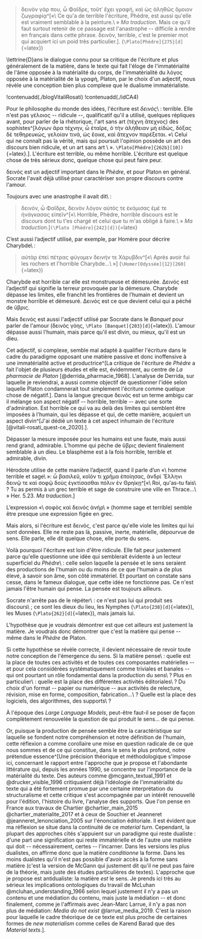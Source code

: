 >δεινὸν γάρ που, ὦ Φαῖδρε, τοῦτ᾽ ἔχει γραφή, καὶ ὡς ἀληθῶς ὅμοιον ζωγραφίᾳ^[«\ Ce qu'a de terrible l'écriture, Phèdre, est aussi qu'elle est vraiment semblable à la peinture.\ » _Ma traduction_. Mais ce qu'il faut surtout retenir de ce passage est l'anastrophe -- difficile à rendre en français dans cette phrase. δεινὸν, terrible, c'est le premier mot qui acquiert ici un poid <!-- poids prendre un « s » à la fin, c'est une question d'orthographe --> très particulier.]. (`\Plato[Phèdre]{275}[d]`{=latex})

\lettrine{D}ans le dialogue connu pour sa critique de l'écriture et plus généralement de la matière, dans le texte qui fait l'éloge de l'immatérialité de l'âme opposée à la matérialité du corps, de l'immatérialité du λόγος opposée à la matérialité de la γραφὴ, Platon, par le choix d'un adjectif, nous révèle une conception bien plus complexe que le dualisme immatérialiste. <!-- Proposition de reformulation de ce paragraphe: « Dans le dialogue connu pour sa critique de l'écriture et plus généralement de la matière, on retrouve l'éloge de l'immatérialité de l'âme opposée à la matérialité du corps. Avec l'immatérialité du *λόγος* opposée à la matérialité de la *γραφὴ*, Platon, par le choix d'un adjectif, nous révèle une conception bien plus complexe que le dualisme immatérialiste. » À mon avis, cette reformulation rend la lecture plus simple, car on donne un moment au lecteur pour respirer entre deux phrases. Les mots en grec sont mis en italique pour les distiguer du texte français. -->

!contenuadd(./blogVitaliRosati)
!contenuadd(./idCA4)

Pour le philosophe du monde des idées, l'écriture est *δεινός*\ : terrible. Elle n'est pas γἑλοιος -- ridicule --, qualificatif qu'il a utilisé, quelques répliques avant, pour parler de la rhétorique, l'art sans art (τέχνη ἄτεχνος) des sophistes^[λόγων ἄρα τέχνην, ὦ ἑταῖρε, ὁ τὴν ἀλήθειαν μὴ εἰδώς, δόξας δὲ τεθηρευκώς, γελοίαν τινά, ὡς ἔοικε, καὶ ἄτεχνον παρέξεται. «\ Celui qui ne connaît pas la vérité, mais qui poursuit l'opinion possède un art des discours bien ridicule, et un art sans art \ ». `\Plato[Phèdre]{262b}[10])`{=latex}.]. L'écriture est terrible, ou même horrible. <!-- J'enlèverai la virgule avant le mot « ou » comme il ne s'agit pas d'une énumération --> L'écriture est quelque chose de très sérieux donc, <!-- D'après moi, la virgule devrait aller avant le mot « donc » et non pas après. On a besoin d'une pause pour respirer avant le « donc » et non pas après. --> quelque chose qui peut faire peur.


δεινός est un adjectif important dans le _Phèdre_, <!-- J'enlèverai la virgule précédent ce commentaire comme il y a déjà le mot « et » après pour faire le lien entre les propos de la phrase. --> et pour Platon en général. Socrate l'avait déjà utilisé pour caractériser son propre discours contre l'amour.

Toujours avec une anastrophe il avait dit\ :

>δεινόν, ὦ Φαῖδρε, δεινὸν λόγον αὐτός τε ἐκόμισας ἐμέ τε ἠνάγκασας εἰπεῖν^[«\ Horrible, Phèdre, horrible discours est le discours dont tu t'es chargé et celui que tu m'as obligé à faire.\ » _Ma traduction_.]`(\Plato [Phèdre]{242}[d])`{=latex}

C’est aussi l’adjectif utilisé, par exemple, par Homère pour décrire Charybde\ :

>αὐτὰρ ἐπεὶ πέτρας φύγομεν δεινήν τε Χάρυβδιν^[«\ Après avoir fui les rochers et l'horrible Charybde...\ »] (`\Homer[Odyssée]{12}[260]`{=latex})


Charybde est horrible <!-- Il faut toujours mettre une virgule avant le mot « car ». --> car elle est monstrueuse et démesurée. Δεινός est l’adjectif qui signifie la terreur provoquée par la démesure. Charybde dépasse les limites, elle franchit les frontières de l’humain et devient un monstre horrible et démesuré. Δεινός est ce que devient celui qui a péché de ὕβρις.

Mais δεινός est aussi l'adjectif utilisé par Socrate dans le _Banquet_ pour parler de l'amour (δεινὸς γόης, `\Plato [Banquet]{203}[d]`{=latex}). L'amour dépasse aussi l'humain, mais parce qu'il est divin, ou mieux, qu'il est un dieu.

Cet adjectif, si complexe, semble mal adapté à qualifier l'écriture dans le cadre du paradigme opposant une matière passive et donc inoffensive à une immatérialité active et productrice^[La critique de l'écriture de _Phèdre_ a fait l'objet de plusieurs études et elle est, évidemment, au centre de _La pharmacie de Platon_ [@derrida_pharmacie_1968]. L'analyse de Derrida, sur laquelle je reviendrai, a aussi comme objectif de questionner l'idée selon laquelle Platon condamnerait tout simplement l'écriture comme quelque chose de négatif.]. Dans la langue grecque δεινός est un terme ambigu car il mélange son aspect négatif -- horrible, terrible -- avec une sorte d'admiration. Est horrible ce qui va au delà des limites qui semblent être imposées à l'humain, qui les dépasse et qui, de cette manière, acquiert un aspect divin^[J'ai dédié un texte à cet aspect inhumain de l'écriture [@vitali-rosati_quest-ce_2020].].

Dépasser la mesure imposée pour les humains est une faute, mais aussi rend grand, admirable. L’homme qui pèche de ὕβρις devient finalement semblable à un dieu. Le blasphème est à la fois horrible, terrible et admirable, divin.

Hérodote utilise de cette manière l’adjectif, quand il parle d’un «\ homme terrible et sage\ »: ὦ βασιλεῦ, κοῖόν τι χρῆμα ἐποίησας, ἀνδρὶ Ἕλληνι δεινῷ τε καὶ σοφῷ δοὺς ἐγκτίσασθαι πόλιν ἐν Θρηίκῃ^[«\ Roi, qu'as-tu fais\ ? Tu as permis à un grec terrible et sage de construire une ville en Thrace…\ » Her. 5.23. _Ma traduction_.]

L’expression «\ σοφὸς καὶ δεινός ἀνήρ\ » (homme sage et terrible) semble être presque une expression figée en grec. 

Mais alors, si l'écriture est δεινός, c'est parce qu'elle viole les limites qui lui sont données. Elle ne reste pas là, passive, inerte, matérielle, dépourvue de sens. Elle parle, elle dit quelque chose, elle porte du sens.

Voilà pourquoi l'écriture est loin d'être ridicule. Elle fait peur justement parce qu'elle questionne une idée qui semblerait évidente à un lecteur superficiel du _Phèdre_\ : celle selon laquelle la pensée et le sens seraient des productions de l'humain ou du moins de ce que l'humain a de plus élevé, à savoir son âme, son côté immatériel. Et pourtant on constate sans cesse, dans le fameux dialogue, que cette idée ne fonctionne pas. Ce n'est jamais l'être humain qui pense. La pensée est toujours ailleurs.

Socrate n'arrête pas de le répéter\ : ce n'est pas lui qui produit ses discours\ ; ce sont les dieux du lieu, les Nymphes (`\Plato{238}[d]`{=latex}), les Muses (`\Plato{262}[d]`{=latex}), mais jamais lui.

L'hypothèse que je voudrais démontrer est que cet ailleurs est justement la matière. Je voudrais donc démontrer que c'est la matière qui pense -- même dans le _Phèdre_ de Platon.

Si cette hypothèse se révèle correcte, il devient nécessaire de revoir toute notre conception de l'émergence du sens. Si la matière pense\ : quelle est la place de toutes ces activités et de toutes ces composantes matérielles -- et pour cela considérées systématiquement comme triviales et banales -- qui ont pourtant un rôle fondamental dans la production du sens\ ? Plus en particulier\ : quelle est la place des différentes activités éditoriales\ ? Du choix d'un format -- papier ou numérique -- aux activités de relecture, révision, mise en forme, composition, fabrication...\ ? Quelle est la place des logiciels, des algorithmes, des supports\ ?

À l'époque des _Large Language Models_, peut-être faut-il se poser de façon complètement renouvelée la question de qui produit le sens... de qui pense.

Or, puisque la production de pensée semble être la caractéristique sur laquelle se fondent notre compréhension et notre définition de l'humain, cette réflexion a comme corollaire une mise en question radicale de ce que nous sommes et de ce qui constitue, dans le sens le plus profond, notre prétendue essence^[Une précision théorique et méthodologique s'impose ici, concernant le rapport entre l'approche que je propose et l'abondante littérature qui, depuis les années 1990, se concentre sur l'importance de la matérialité du texte. Des auteurs comme @mcgann_textual_1991 et @drucker_visible_1996 critiquaient déjà l'idéologie de l'immatérialité du texte qui a été fortement promue par une certaine interprétation du structuralisme et cette critique s'est accompagnée par un intérêt renouvellé pour l'édition, l'histoire du livre, l'analyse des supports. Que l'on pense en France aux travaux de Chartier @chartier_main_2015 @chartier_materialite_2017 et à ceux de Souchier et Jeanneret @jeanneret_lenonciation_2005 sur l'énonciation éditoriale. Il est évident que ma réflexion se situe dans la continuité de ce _material turn_. Cependant, la plupart des approches cités s'appuient sur un paradigme qui reste dualiste \: d'une part une signification qui reste immatérielle et de l'autre une matière qui doit -- nécessairement, certes -- l'incarner. Dans les versions les plus dualistes, on affirme donc que la matière _conditionne_ la forme. Dans les moins dualistes qu'il n'est pas possible d'avoir accès à la forme sans matière (c'est la version de McGann qui justement dit qu'il ne peut pas faire de la théorie, mais juste des études particulières de textes). L'approche que je propose est antidualiste: la matière _est_ le sens. Je prends ici très au sérieux les implications ontologiques du travail de McLuhan @mcluhan_understanding_1966 selon lequel justement il n'y a pas un contenu et une médiation du contenu, mais juste la médiation -- et donc finalement, comme je l'affirmais avec Jean-Marc Larrue, il n'y a pas non plus de médiation: _Media do not exist_ @larrue_media_2019. C'est la raison pour laquelle le cadre théorique de ce texte est plus proche de certaines formes de _new materialism_ comme celles de Karend Barad que des _Material texts_.].

